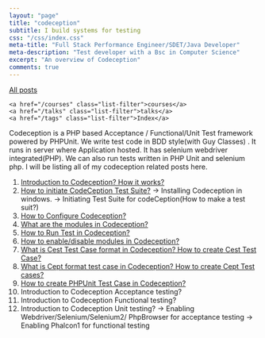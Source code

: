 ```yaml
---
layout: "page"
title: "codeception"
subtitle: I build systems for testing
css: "/css/index.css"
meta-title: "Full Stack Performance Engineer/SDET/Java Developer"
meta-description: "Test developer with a Bsc in Computer Science"
excerpt: "An overview of Codeception"
comments: true
---
```

<div class="list-filters">
    <a href="/" class="list-filter filter-selected">All posts</a>

    <a href="/courses" class="list-filter">courses</a>
	<a href="/talks" class="list-filter">talks</a>
    <a href="/tags" class="list-filter">Index</a>
</div>


Codeception is a PHP based Acceptance / Functional/Unit Test framework powered by PHPUnit. We write test code in BDD style(with Guy Classes) . It runs in server where Application hosted. It has selenium webdriver integrated(PHP). We can also run tests written in PHP Unit and selenium php. I will be listing all of my codeception related posts here.

1. [Introduction to Codeception? How it works?](http://shantonusarker.blogspot.com/2014/06/Introduction-codeception-acceptance-unit-functional-tests.html)
2. [How to initiate CodeCeption Test Suite?](http://shantonusarker.blogspot.com/2014/04/how-to-initiate-codeception-test-suit.html)
 -> Installing Codeception in windows.
 -> Initiating Test Suite for codeCeption(How to make a test suit?)
3. [How to Configure Codeception?](http://shantonusarker.blogspot.com/2014/05/configure-codeception-yml-bootstrap.html)
4. [What are the modules in Codeception?](http://shantonusarker.blogspot.com/2014/06/modules-codeception-use.html)
5. [How to Run Test in Codeception?](http://shantonusarker.blogspot.com/2014/05/run-test-in-codeception.html)
6. [How to enable/disable modules in Codeception?](http://shantonusarker.blogspot.com/2014/05/enable-modules-functions-in-codeception.html)
7. [What is Cest Test Case format in Codeception? How to create Cest Test Case?](http://shantonusarker.blogspot.com/2014/05/cest-format-codeception-creating-test-case.html)
8. [What is Cept format test case in Codeception? How to create Cept Test cases?](http://shantonusarker.blogspot.com/2014/05/create-cept-test-case-codeception.html)
9. [How to create PHPUnit Test Case in Codeception?](http://shantonusarker.blogspot.com/2014/05/create-phpunit-test-case-codeception.html)
10. Introduction to Codeception Acceptance testing?
11. Introduction to Codeception Functional testing?
12. Introduction to Codeception Unit testing?
 -> Enabling Webdriver/Selenium/Selenium2/ PhpBrowser for acceptance testing
-> Enabling Phalcon1 for functional testing

  
